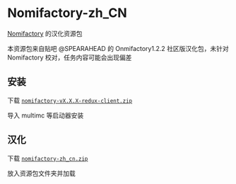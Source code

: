 # Nomifactory-zh_CN

[Nomifactory](https://github.com/Nomifactory/Nomifactory) 的汉化资源包

本资源包来自贴吧 @SPEARAHEAD 的 Onmifactory1.2.2 社区版汉化包，未针对 Nomifactory 校对，任务内容可能会出现偏差

## 安装

下载  [`nomifactory-vX.X.X-redux-client.zip`](https://github.com/Nomifactory/Nomifactory/releases)

导入 multimc 等启动器安装

## 汉化

下载  [`nomifactory-zh_cn.zip`](https://github.com/xzsk2/Nomifactory-zh_cn/releases)

放入资源包文件夹并加载
